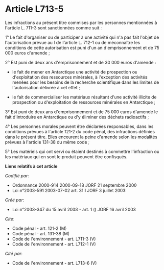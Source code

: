 # Article L713-5

Les infractions au présent titre commises par les personnes mentionnées à l'article L. 711-3 sont sanctionnées comme suit :

1° Le fait d'organiser ou de participer à une activité qui n'a pas fait l'objet de l'autorisation prévue au I de l'article L.
712-1 ou de méconnaître les conditions de cette autorisation est puni d'un an d'emprisonnement et de 75 000 euros d'amende ;

2° Est puni de deux ans d'emprisonnement et de 30 000 euros d'amende :

- le fait de mener en Antarctique une activité de prospection ou d'exploitation des ressources minérales, à l'exception des
activités menées pour les besoins de la recherche scientifique dans les limites de l'autorisation délivrée à cet effet ;

- le fait de commercialiser les matériaux résultant d'une activité illicite de prospection ou d'exploitation de ressources
minérales en Antarctique ;

3° Est puni de deux ans d'emprisonnement et de 75 000 euros d'amende le fait d'introduire en Antarctique ou d'y éliminer des
déchets radioactifs ;

4° Les personnes morales peuvent être déclarées responsables, dans les conditions prévues à l'article 121-2 du code pénal,
des infractions définies dans le présent titre. Elles encourent la peine d'amende selon les modalités prévues à l'article
131-38 du même code ;

5° Les matériels qui ont servi ou étaient destinés à commettre l'infraction ou les matériaux qui en sont le produit peuvent
être confisqués.

**Liens relatifs à cet article**

_Codifié par_:

  - Ordonnance 2000-914 2000-09-18 JORF 21 septembre 2000
  - Loi n°2003-591 2003-07-02 art. 31 I JORF 3 juillet 2003

_Créé par_:

  - Loi n°2003-347 du 15 avril 2003 - art. 1 () JORF 16 avril 2003

_Cite_:

  - Code pénal - art. 121-2 (M)
  - Code pénal - art. 131-38 (M)
  - Code de l'environnement - art. L711-3 (V)
  - Code de l'environnement - art. L712-1 (V)

_Cité par_:

  - Code de l'environnement - art. L713-6 (V)
